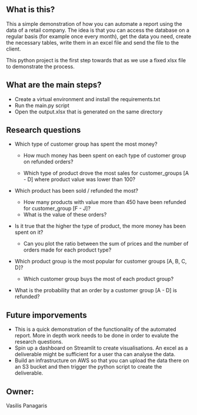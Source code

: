 ## What is this?

This a simple demonstration of how you can automate a report using the data of a retail company. The idea is that you can access the database on a regular basis (for example once every month), get the data you need, create the necessary tables, write them in an excel file and send the file to the client.

This python project is the first step towards that as we use a fixed xlsx file to demonstrate the process. 

## What are the main steps?

- Create a virtual environment and install the requirements.txt
- Run the main.py script
- Open the output.xlsx that is generated on the same directory

## Research questions

*  Which type of customer group has spent the most money?
    * How much money has been spent on each type of customer group on refunded orders?

    * Which type of product drove the most sales for customer_groups [A - D] where product value was lower than 100?

* Which product has been sold / refunded the most?
   * How many products with value more than 450 have been refunded for customer_group [F - J]? 
   * What is the value of these orders?

* Is it true that the higher the type of product, the more money has been spent on it?
   * Can you plot the ratio between the sum of prices and the number of orders made for each product type?
    
* Which product group is the most popular for customer groups [A, B, C, D]?
   * Which customer group buys the most of each product group?
    
* What is the probability that an order by a customer group [A - D] is refunded?



## Future imporvements

* This is a quick demonstration of the functionality of the automated report. More in depth work needs to be done in order to evalute  the research questions.
* Spin up a dashboard on Streamlit to create visualisations. An excel as a deliverable might be sufficient for a user tha can analyse the data.
* Build an infrastructure on AWS so that you can upload the data there on an S3 bucket and then trigger the python script to create the deliverable.



## Owner:

Vasilis Panagaris
